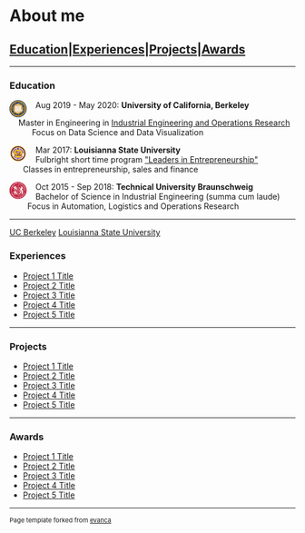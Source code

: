 # About me

## [Education](#education)|[Experiences](#experiences)|[Projects](#projects)|[Awards](#awards)

---

### Education 


<img style="float: left;" src="images/UCB_logo.png?raw=true" width="30" height="30"/> &nbsp; &nbsp; Aug 2019 - May 2020: **University of California, Berkeley** <br> 

&nbsp; &nbsp; Master in Engineering in [Industrial Engineering and Operations Research](https://ieor.berkeley.edu/master-of-engineering-program/#programoverview)  <br>
&nbsp; &nbsp; &nbsp; &nbsp; &nbsp; Focus on Data Science and Data Visualization

<img style="float: left;" src="images/LSU_logo.jpg?raw=true" width="30" height="30"/> &nbsp; &nbsp; Mar 2017: **Louisianna State University** <br>
&nbsp; &nbsp; Fulbright short time program ["Leaders in Entrepreneurship"](https://www.fulbright.de/programs-for-germans/studierende-und-graduierte/leaders-in-entrepreneurship) <br>
&nbsp; &nbsp;&nbsp; &nbsp;Classes in entrepreneurship, sales and finance


<img style="float: left;" src="images/TUBS_round.png?raw=true" width="30" height="30"/> &nbsp; &nbsp; Oct 2015 - Sep 2018: **Technical University Braunschweig** <br>
&nbsp; &nbsp; Bachelor of Science in Industrial Engineering (summa cum laude)<br>
&nbsp; &nbsp; &nbsp; &nbsp; Focus in Automation, Logistics and Operations Research


---

[UC Berkeley](/sample_page) 
[Louisianna State University](/pdf/sample_presentation.pdf)
### Experiences

- [Project 1 Title](http://example.com/)
- [Project 2 Title](http://example.com/)
- [Project 3 Title](http://example.com/)
- [Project 4 Title](http://example.com/)
- [Project 5 Title](http://example.com/)

---
### Projects

- [Project 1 Title](http://example.com/)
- [Project 2 Title](http://example.com/)
- [Project 3 Title](http://example.com/)
- [Project 4 Title](http://example.com/)
- [Project 5 Title](http://example.com/)

---

### Awards

- [Project 1 Title](http://example.com/)
- [Project 2 Title](http://example.com/)
- [Project 3 Title](http://example.com/)
- [Project 4 Title](http://example.com/)
- [Project 5 Title](http://example.com/)


---
<p style="font-size:11px">Page template forked from <a href="https://github.com/evanca/quick-portfolio">evanca</a></p>
<!-- Remove above link if you don't want to attibute -->
